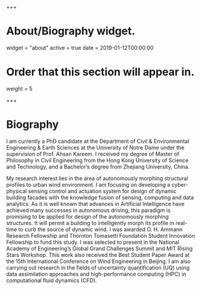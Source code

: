 +++
# About/Biography widget.
widget = "about"
active = true
date = 2019-01-12T00:00:00

# Order that this section will appear in.
weight = 5

 
+++

# Biography

I am currently a PhD candidate at the Department of Civil & Environmental Engineering & Earth Sciences at the University of Notre Dame under the supervision of Prof. Ahsan Kareem. I received my degree of Master of Philosophy in Civil Engineering from the Hong Kong University of Science and Technology, and a Bachelor’s degree from Zhejiang University, China. 

My research interest lies in the area of autonomously morphing structural profiles to urban wind environment. I am focusing on developing a cyber-physical sensing control and actuation system for design of dynamic building facades with the knowledge fusion of sensing, computing and data analytics. As it is well known that advances in Artificial Intelligence have achieved many successes in autonomous driving, this paradigm is promising to be applied for design of the autonomously morphing structures. It will permit a building to intelligently morph its profile in real-time to curb the source of dynamic wind. I was awarded O. H. Ammann Research Fellowship and Thornton Tomasetti Foundation Student Innovation Fellowship to fund this study. I was selected to present in the National Academy of Engineering’s Global Grand Challenges Summit and MIT Rising Stars Workshop. This work also received the Best Student Paper Award at the 15th International Conference on Wind Engineering in Beijing. I am also carrying out research in the fields of uncertainty quantification (UQ) using data assimilation approaches and high-performance computing (HPC) in computational fluid dynamics (CFD).


